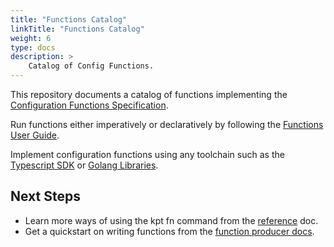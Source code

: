 ```yaml
---
title: "Functions Catalog"
linkTitle: "Functions Catalog"
weight: 6
type: docs
description: >
    Catalog of Config Functions.
---
```


This repository documents a catalog of functions implementing the
[Configuration Functions Specification][spec].

Run functions either imperatively or declaratively by following the
[Functions User Guide].

Implement configuration functions using any toolchain such as the
[Typescript SDK][ts sdk] or [Golang Libraries][go libs].

## Next Steps

- Learn more ways of using the kpt fn command from the [reference] doc.
- Get a quickstart on writing functions from the [function producer docs].

[spec]: https://github.com/kubernetes-sigs/kustomize/blob/master/cmd/config/docs/api-conventions/functions-spec.md
[Functions User Guide]: ../
[ts sdk]: ../../../producer/functions/ts/
[go libs]: ../../../producer/functions/golang/
[source]: ../../../../concepts/functions/#source-function
[sink]: ../../../../concepts/functions/#sink-function
[reference]: ../../../../reference/fn/run/
[function producer docs]: ../../../producer/functions/
